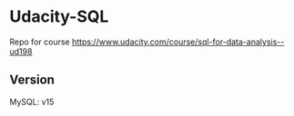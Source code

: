 # Udacity-SQL
Repo for course https://www.udacity.com/course/sql-for-data-analysis--ud198

## Version
MySQL: v15
